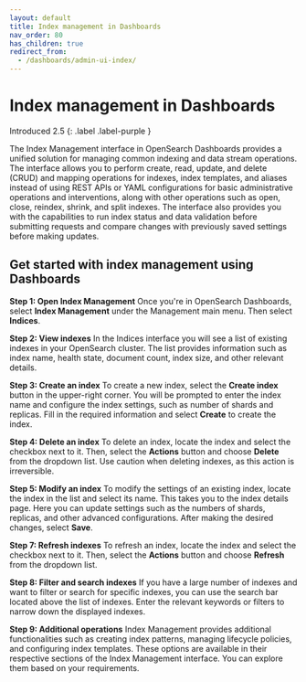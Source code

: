 ```yaml
---
layout: default
title: Index management in Dashboards
nav_order: 80
has_children: true
redirect_from:
  - /dashboards/admin-ui-index/
---
```


# Index management in Dashboards
Introduced 2.5
{: .label .label-purple }

The Index Management interface in OpenSearch Dashboards provides a unified solution for managing common indexing and data stream operations. The interface allows you to perform create, read, update, and delete (CRUD) and mapping operations for indexes, index templates, and aliases instead of using REST APIs or YAML configurations for basic administrative operations and interventions, along with other operations such as open, close, reindex, shrink, and split indexes. The interface also provides you with the capabilities to run index status and data validation before submitting requests and compare changes with previously saved settings before making updates.

## Get started with index management using Dashboards

**Step 1: Open Index Management** Once you're in OpenSearch Dashboards, select **Index Management** under the Management main menu. Then select **Indices**.

**Step 2: View indexes** In the Indices interface you will see a list of existing indexes in your OpenSearch cluster. The list provides information such as index name, health state, document count, index size, and other relevant details.  

**Step 3: Create an index** To create a new index, select the **Create index** button in the upper-right corner. You will be prompted to enter the index name and configure the index settings, such as number of shards and replicas. Fill in the required information and select **Create** to create the index.

**Step 4: Delete an index** To delete an index, locate the index and select the checkbox next to it. Then, select the **Actions** button and choose **Delete** from the dropdown list. Use caution when deleting indexes, as this action is irreversible. 

**Step 5: Modify an index** To modify the settings of an existing index, locate the index in the list and select its name. This takes you to the index details page. Here you can update settings such as the numbers of shards, replicas, and other advanced configurations. After making the desired changes, select **Save**.

**Step 7: Refresh indexes** To refresh an index, locate the index and select the checkbox next to it. Then, select the **Actions** button and choose **Refresh** from the dropdown list.

**Step 8: Filter and search indexes** If you have a large number of indexes and want to filter or search for specific indexes, you can use the search bar located above the list of indexes. Enter the relevant keywords or filters to narrow down the displayed indexes.

**Step 9: Additional operations** Index Management provides additional functionalities such as creating index patterns, managing lifecycle policies, and configuring index templates. These options are available in their respective sections of the Index Management interface. You can explore them based on your requirements. 
